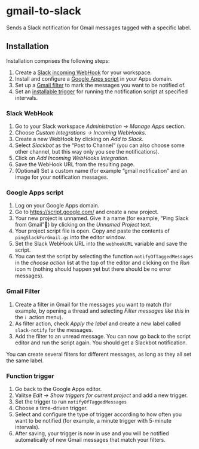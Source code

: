 # gmail-to-slack
Sends a Slack notification for Gmail messages tagged with a specific label.

## Installation

Installation comprises the following steps:

1. Create a [Slack incoming WebHook](https://api.slack.com/messaging/webhooks) for your workspace.
1. Install and configure a [Google Apps script](https://developers.google.com/apps-script) in your Apps domain.
1. Set up a [Gmail filter](https://support.google.com/mail/answer/6579?hl=en-GB) to mark the messages you want to be notified of.
1. Set an [installable trigger](https://developers.google.com/apps-script/guides/triggers/installable) for running the notification script at specified intervals.

### Slack WebHook

1. Go to your Slack workspace _Administration → Manage Apps_ section.
1. Choose _Custom Integrations → Incoming WebHooks_.
1. Create a new WebHook by clicking on _Add to Slack_.
1. Select _Slackbot_ as the “Post to Channel” (you can also choose some other channel, but this way only you see the notifications).
1. Click on _Add Incoming WebHooks Integration_.
1. Save the WebHook URL from the resulting page.
1. (Optional) Set a custom name (for example “gmail notification” and an image for your notification messages.

### Google Apps script

1. Log on your Google Apps domain.
1. Go to https://script.google.com/ and create a new project.
1. Your new project is unnamed. Give it a name (for example, “Ping Slack from Gmail”) by clicking on the _Unnamed Project_ text.
1. Your project script file is open. Copy and paste the contents of `pingSlackForGmail.gs` into the editor window.
1. Set the Slack WebHook URL into the `webhookURL` variable and save the script.
1. You can test the script by selecting the function `notifyOfTaggedMessages` in the _choose action_ list at the top of the editor and clicking on the _Run_ icon ⮀ (nothing should happen yet but there should be no error messages).

### Gmail Filter

1. Create a filter in Gmail for the messages you want to match (for example, by opening a thread and selecting _Filter messages like this_ in the `⠇` action menu).
1. As filter action, check _Apply the label_ and create a new label called `slack-notify` for the messages.
1. Add the filter to an unread message. You can now go back to the script editor and run the script again. You should get a Slackbot notification.

You can create several filters for different messages, as long as they all set the same label.

### Function trigger

1. Go back to the Google Apps editor.
1. Valitse _Edit → Show triggers for current project_ and add a new trigger.
1. Set the trigger to run `notifyOfTaggedMessages`
1. Choose a time-driven trigger.
1. Select and configure the type of trigger according to how often you want to be notified (for example, a minute trigger with 5-minute intervals).
1. After saving, your trigger is now in use and you will be notified automatically of new Gmail messages that match your filters.
